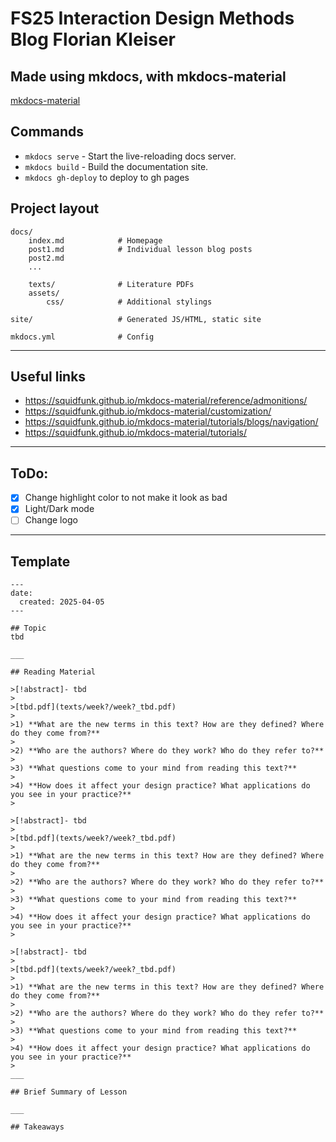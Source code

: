 # FS25 Interaction Design Methods Blog Florian Kleiser

## Made using mkdocs, with mkdocs-material
[mkdocs-material](https://github.com/squidfunk/mkdocs-material)

## Commands

* `mkdocs serve` - Start the live-reloading docs server.
* `mkdocs build` - Build the documentation site.
* `mkdocs gh-deploy` to deploy to gh pages

## Project layout

    docs/
        index.md            # Homepage
        post1.md            # Individual lesson blog posts
        post2.md
        ...

        texts/              # Literature PDFs
        assets/             
            css/            # Additional stylings

    site/                   # Generated JS/HTML, static site

    mkdocs.yml              # Config
___

## Useful links
- https://squidfunk.github.io/mkdocs-material/reference/admonitions/
- https://squidfunk.github.io/mkdocs-material/customization/
- https://squidfunk.github.io/mkdocs-material/tutorials/blogs/navigation/
- https://squidfunk.github.io/mkdocs-material/tutorials/

___

## ToDo:
- [x] Change highlight color to not make it look as bad
- [x] Light/Dark mode
- [ ] Change logo

___

## Template

```
---
date:
  created: 2025-04-05
---

## Topic
tbd

___

## Reading Material

>[!abstract]- tbd
>
>[tbd.pdf](texts/week?/week?_tbd.pdf)
>
>1) **What are the new terms in this text? How are they defined? Where do they come from?** 
>
>2) **Who are the authors? Where do they work? Who do they refer to?**
>
>3) **What questions come to your mind from reading this text?**
>
>4) **How does it affect your design practice? What applications do you see in your practice?**
>

>[!abstract]- tbd
>
>[tbd.pdf](texts/week?/week?_tbd.pdf)
>
>1) **What are the new terms in this text? How are they defined? Where do they come from?** 
>
>2) **Who are the authors? Where do they work? Who do they refer to?**
>
>3) **What questions come to your mind from reading this text?**
>
>4) **How does it affect your design practice? What applications do you see in your practice?**
>

>[!abstract]- tbd
>
>[tbd.pdf](texts/week?/week?_tbd.pdf)
>
>1) **What are the new terms in this text? How are they defined? Where do they come from?** 
>
>2) **Who are the authors? Where do they work? Who do they refer to?**
>
>3) **What questions come to your mind from reading this text?**
>
>4) **How does it affect your design practice? What applications do you see in your practice?**
>
___

## Brief Summary of Lesson

___

## Takeaways

```